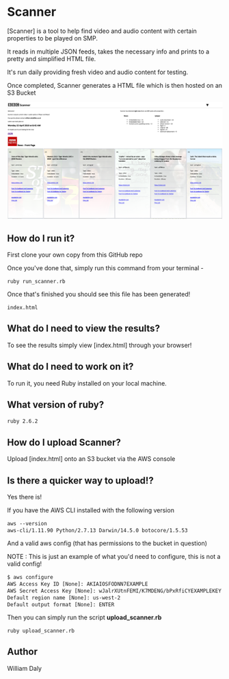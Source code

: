 # Scanner

[Scanner] is a tool to help find video and audio content with certain properties to be played on SMP.

It reads in multiple JSON feeds, takes the necessary info and prints to a pretty and simplified HTML file.

It's run daily providing fresh video and audio content for testing.

Once completed, Scanner generates a HTML file which is then hosted on an S3 Bucket

![An image displaying HTML output of Scanner](scanner.jpg)

## How do I run it?

First clone your own copy from this GitHub repo

Once you've done that, simply run this command from your terminal -

```
ruby run_scanner.rb
```

Once that's finished you should see this file has been generated!

```
index.html
```

## What do I need to view the results?

To see the results simply view [index.html] through your browser!

## What do I need to work on it?

To run it, you need Ruby installed on your local machine.

## What version of ruby?

```
ruby 2.6.2
```

## How do I upload Scanner?

Upload [index.html] onto an S3 bucket via the AWS console

## Is there a quicker way to upload!?

Yes there is!

If you have the AWS CLI installed with the following version

```
aws --version
aws-cli/1.11.90 Python/2.7.13 Darwin/14.5.0 botocore/1.5.53
```

And a valid aws config (that has permissions to the bucket in question)

NOTE : This is just an example of what you'd need to configure, this is not a valid config!

```
$ aws configure
AWS Access Key ID [None]: AKIAIOSFODNN7EXAMPLE
AWS Secret Access Key [None]: wJalrXUtnFEMI/K7MDENG/bPxRfiCYEXAMPLEKEY
Default region name [None]: us-west-2
Default output format [None]: ENTER
```

Then you can simply run the script **upload_scanner.rb**

```
ruby upload_scanner.rb
```

## Author

William Daly
